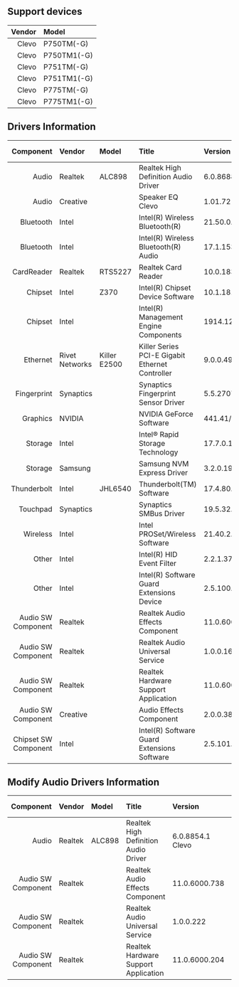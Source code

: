 ## Support devices

| Vendor | Model       |
| -----: | :---------- |
| Clevo  | P750TM(-G)  |
| Clevo  | P750TM1(-G) |
| Clevo  | P751TM(-G)  |
| Clevo  | P751TM1(-G) |
| Clevo  | P775TM(-G)  |
| Clevo  | P775TM1(-G) |

## Drivers Information

| Component            | Vendor         | Model        | Title                                           | Version                       | Driver Type |
| -------------------: | :------------- | :----------- | :---------------------------------------------- | :---------------------------- | :---------- |
| Audio                | Realtek        | ALC898       | Realtek High Definition Audio Driver            | 6.0.8688.1 Clevo              | DCH/UAD     |
| Audio                | Creative       |              | Speaker EQ Clevo                                | 1.01.72                       |             |
| Bluetooth            | Intel          |              | Intel(R) Wireless Bluetooth(R)                  | 21.50.0.1                     |             |
| Bluetooth            | Intel          |              | Intel(R) Wireless Bluetooth(R) Audio            | 17.1.1530.0031                |             |
| CardReader           | Realtek        | RTS5227      | Realtek Card Reader                             | 10.0.18362.21321              |             |
| Chipset              | Intel          | Z370         | Intel(R) Chipset Device Software                | 10.1.18121.8164               |             |
| Chipset              | Intel          |              | Intel(R) Management Engine Components           | 1914.12.0.1256/1923.12.0.1278 | Standard    |
| Ethernet             | Rivet Networks | Killer E2500 | Killer Series PCI-E Gigabit Ethernet Controller | 9.0.0.49                      |             |
| Fingerprint          | Synaptics      |              | Synaptics Fingerprint Sensor Driver             | 5.5.2707.1073 Clevo           | DCH/UAD     |
| Graphics             | NVIDIA         |              | NVIDIA GeForce Software                         | 441.41/26.21.14.4141          | Standard    |
| Storage              | Intel          |              | Intel® Rapid Storage Technology                 | 17.7.0.1006                   |             |
| Storage              | Samsung        |              | Samsung NVM Express Driver                      | 3.2.0.1910                    |             |
| Thunderbolt          | Intel          | JHL6540      | Thunderbolt(TM) Software                        | 17.4.80.94/17.4.80.550        | Standard    |
| Touchpad             | Synaptics      |              | Synaptics SMBus Driver                          | 19.5.32.67 Clevo              | DCH/UAD     |
| Wireless             | Intel          |              | Intel PROSet/Wireless Software                  | 21.40.2.0                     |             |
| Other                | Intel          |              | Intel(R) HID Event Filter                       | 2.2.1.377                     |             |
| Other                | Intel          |              | Intel(R) Software Guard Extensions Device       | 2.5.100.2                     |             |
| Audio SW Component   | Realtek        |              | Realtek Audio Effects Component                 | 11.0.6000.680                 | DCH/UAD     |
| Audio SW Component   | Realtek        |              | Realtek Audio Universal Service                 | 1.0.0.164                     | DCH/UAD     |
| Audio SW Component   | Realtek        |              | Realtek Hardware Support Application            | 11.0.6000.177                 | DCH/UAD     |
| Audio SW Component   | Creative       |              | Audio Effects Component                         | 2.0.0.38 Clevo                | DCH/UAD     |
| Chipset SW Component | Intel          |              | Intel(R) Software Guard Extensions Software     | 2.5.101.3                     | DCH/UAD     |

## Modify Audio Drivers Information

| Component            | Vendor         | Model        | Title                                           | Version                       | Driver Type |
| -------------------: | :------------- | :----------- | :---------------------------------------------- | :---------------------------- | :---------- |
| Audio                | Realtek        | ALC898       | Realtek High Definition Audio Driver            | 6.0.8854.1 Clevo              | DCH/UAD     |
| Audio SW Component   | Realtek        |              | Realtek Audio Effects Component                 | 11.0.6000.738                 | DCH/UAD     |
| Audio SW Component   | Realtek        |              | Realtek Audio Universal Service                 | 1.0.0.222                     | DCH/UAD     |
| Audio SW Component   | Realtek        |              | Realtek Hardware Support Application            | 11.0.6000.204                 | DCH/UAD     |
